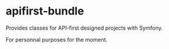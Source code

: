 # apifirst-bundle
Provides classes for API-first designed projects with Symfony.

For personnal purposes for the moment.